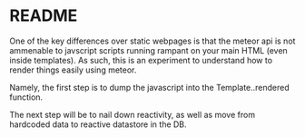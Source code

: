 # README

One of the key differences over static webpages is that the meteor api is not ammenable to javscript scripts running rampant
on your main HTML (even inside templates). As such, this is an experiment to understand how to render things easily using meteor.

Namely, the first step is to dump the javascript into the Template.<name>.rendered function.

The next step will be to nail down reactivity, as well as move from hardcoded data to reactive datastore in the DB.
